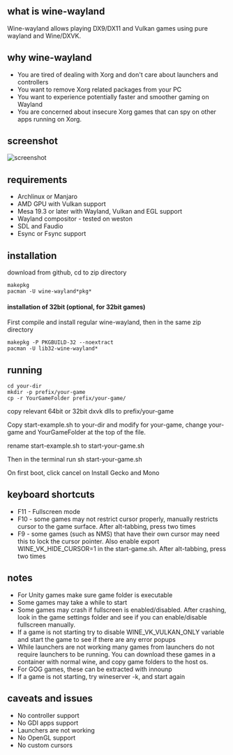 ## what is wine-wayland

Wine-wayland allows playing DX9/DX11 and Vulkan games using pure wayland and Wine/DXVK.

## why wine-wayland

 * You are tired of dealing with Xorg and don't care about launchers and controllers
 * You want to remove Xorg related packages from your PC
 * You want to experience potentially faster and smoother gaming on Wayland
 * You are concerned about insecure Xorg games that can spy on other apps running on Xorg.

## screenshot

![screenshot](https://raw.githubusercontent.com/varmd/wine-wayland/master/screenshot.png "Screenshot")

## requirements

 * Archlinux or Manjaro
 * AMD GPU with Vulkan support
 * Mesa 19.3 or later with Wayland, Vulkan and EGL support
 * Wayland compositor - tested on weston 
 * SDL and Faudio
 * Esync or Fsync support

## installation

download from github, cd to zip directory

    makepkg
    pacman -U wine-wayland*pkg*


#### installation of 32bit (optional, for 32bit games)

First compile and install regular wine-wayland, then in the same zip directory

    makepkg -P PKGBUILD-32 --noextract
    pacman -U lib32-wine-wayland*

## running

    cd your-dir
    mkdir -p prefix/your-game
    cp -r YourGameFolder prefix/your-game/
   
copy relevant 64bit or 32bit dxvk dlls to prefix/your-game

Copy start-example.sh to your-dir and modify for your-game, change your-game and YourGameFolder at the top of the file.

rename start-example.sh to start-your-game.sh

Then in the terminal run sh start-your-game.sh

On first boot, click cancel on Install Gecko and Mono


## keyboard shortcuts

* F11 - Fullscreen mode
* F10 - some games may not restrict cursor properly, manually restricts cursor to the game surface. After alt-tabbing, press two times
* F9 - some games (such as NMS) that have their own cursor may need this to lock the cursor pointer. Also enable export WINE_VK_HIDE_CURSOR=1 in the start-game.sh. After alt-tabbing, press two times


## notes
* For Unity games make sure game folder is executable
* Some games may take a while to start
* Some games may crash if fullscreen is enabled/disabled. After crashing, look in the game settings folder and see if you can enable/disable fullscreen manually.
* If a game is not starting try to disable WINE\_VK\_VULKAN_ONLY variable and start the game to see if there are any error popups 
* While launchers are not working many games from launchers do not require launchers to be running. You can download these games in a container with normal wine, and copy game folders to the host os.
* For GOG games, these can be extracted with innounp
* If a game is not starting, try wineserver -k, and start again

## caveats and issues

* No controller support
* No GDI apps support
* Launchers are not working
* No OpenGL support
* No custom cursors
